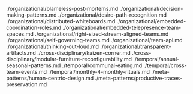 ./organizational/blameless-post-mortems.md
./organizational/decision-making-patterns.md
./organizational/desire-path-recognition.md
./organizational/distributed-whiteboards.md
./organizational/embedded-coordination-roles.md
./organizational/embedded-telepresence-team-spaces.md
./organizational/right-sized-stream-aligned-teams.md
./organizational/self-governing-teams.md
./organizational/team-api.md
./organizational/thinking-out-loud.md
./organizational/transparent-artifacts.md
./cross-disciplinary/kaizen-corner.md
./cross-disciplinary/modular-furniture-reconfigurability.md
./temporal/annual-seasonal-patterns.md
./temporal/communal-eating.md
./temporal/cross-team-events.md
./temporal/monthly-4-monthly-rituals.md
./meta-patterns/human-centric-design.md
./meta-patterns/productive-traces-preservation.md
